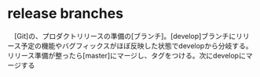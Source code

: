 # release branches
　[Git]の、プロダクトリリースの準備の[ブランチ]。[develop]ブランチにリリース予定の機能やバグフィックスがほぼ反映した状態でdevelopから分岐する。 リリース準備が整ったら[master]にマージし、タグをつける。次にdevelopにマージする
